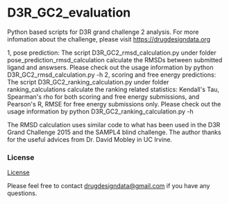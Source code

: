 [license]: https://github.com/drugdata/D3R_GC2_evaluation/blob/master/LICENSE

# D3R_GC2_evaluation
Python based scripts for D3R grand challenge 2 analysis.
For more infomation about the challenge, please visit https://drugdesigndata.org

1, pose prediction:
    The script D3R_GC2_rmsd_calculation.py under folder pose_prediction_rmsd_calculation calculate the RMSDs between submitted ligand and answsers.
    Please check out the usage information by python D3R_GC2_rmsd_calculation.py -h
2, scoring and free energy predictions:
    The script D3R_GC2_ranking_calculation.py under folder ranking_calculations calculate the ranking related statistics: Kendall's Tau, Spearman's rho for both scoring and free energy submissions, and Pearson's R, RMSE for free energy submissions only. 
    Please check out the usage information by python D3R_GC2_ranking_calculation.py -h

The RMSD calculation uses similar code to what has been used in the D3R Grand Challenge 2015 and the SAMPL4 blind challenge. The author thanks for the useful advices from Dr. David Mobley in UC Irvine.

### License

[License][license]

Please feel free to contact drugdesigndata@gmail.com if you have any questions.
